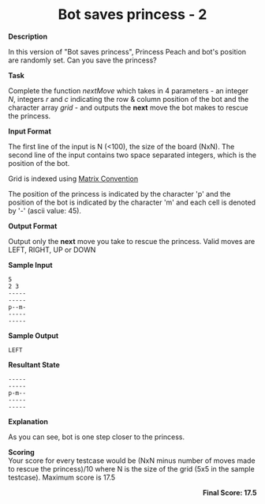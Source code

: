<h1 align="center"> Bot saves princess - 2 </h1>

<strong>Description</strong>

<p>In this version of "Bot saves princess", Princess Peach and bot's position are randomly set. Can you save the princess?</p>

<strong>Task</strong>

<p>Complete the function <i>nextMove</i> which takes in 4 parameters - an integer <i>N</i>, integers <i>r</i> and <i>c</i> indicating the row &amp; column position of the bot and the character array <i>grid</i> - and outputs the <strong>next</strong> move the bot makes to rescue the princess.</p>

<strong>Input Format</strong>

<p>The first line of the input is N (&lt;100), the size of the board (NxN). The second line of the input contains two space separated integers, which is the position of the bot.   </p>

<p>Grid is indexed using <a href="https://www.hackerrank.com/scoring/board-convention">Matrix Convention</a></p>

<p>The position of the princess is indicated by the character 'p' and the position of the bot is indicated by the character 'm' and each cell is denoted by '-' (ascii value: 45). </p>

<strong>Output Format</strong>

<p>Output only the <strong>next</strong> move you take to rescue the princess. Valid moves are LEFT, RIGHT, UP or DOWN</p>

<strong>Sample Input</strong>

<pre><code>5
2 3
-----
-----
p--m-
-----
-----
</code></pre>

<strong>Sample Output</strong>

<pre><code>LEFT
</code></pre>

<p><strong>Resultant State</strong></p>

<pre><code>-----
-----
p-m--
-----
-----
</code></pre>

<strong>Explanation</strong>

<p>As you can see, bot is one step closer to the princess.  </p>

<p><strong>Scoring</strong> <br>
Your score for every testcase would be (NxN minus number of moves made to rescue the princess)/10 where N is the size of the grid (5x5 in the sample testcase). Maximum score is 17.5 </p></div></div></div>
</div>

<p align="right"><strong>Final Score: 17.5</strong></p>
